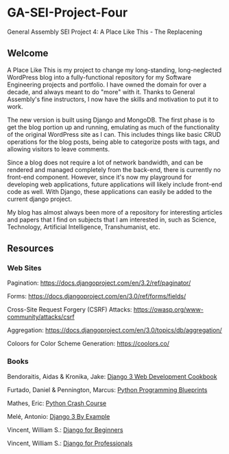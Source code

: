 # GA-SEI-Project-Four

General Assembly SEI Project 4: A Place Like This - The Replacening

## Welcome

A Place Like This is my project to change my long-standing, long-neglected WordPress blog into a fully-functional repository for my Software Engineering projects and portfolio.  I have owned the domain for over a decade, and always meant to do "more" with it.  Thanks to General Assembly's fine instructors, I now have the skills and motivation to put it to work.

The new version is built using Django and MongoDB.  The first phase is to get the blog portion up and running, emulating as much of the functionality of the original WordPress site as I can.  This includes things like basic CRUD operations for the blog posts, being able to categorize posts with tags, and allowing visitors to leave comments.

Since a blog does not require a lot of network bandwidth, and can be rendered and managed completely from the back-end, there is currently no front-end component.  However, since it's now my playground for developing web applications, future applications will likely include front-end code as well.  With Django, these applications can easily be added to the current django project.

My blog has almost always been more of a repository for interesting articles and papers that I find on subjects that I am interested in, such as Science, Technology, Artificial Intelligence, Transhumanist, etc.  


## Resources

### Web Sites

Pagination:
https://docs.djangoproject.com/en/3.2/ref/paginator/

Forms:
https://docs.djangoproject.com/en/3.0/ref/forms/fields/

Cross-Site Request Forgery (CSRF) Attacks:
https://owasp.org/www-community/attacks/csrf

Aggregation:
https://docs.djangoproject.com/en/3.0/topics/db/aggregation/

Coloors for Color Scheme Generation:
https://coolors.co/

### Books

Bendoraitis, Aidas & Kronika, Jake: [Django 3 Web Development Cookbook](https://smile.amazon.com/dp/1838987428?psc=1&ref=ppx_yo2_dt_b_product_details)

Furtado, Daniel & Pennington, Marcus: [Python Programming Blueprints](https://smile.amazon.com/dp/1786468166?psc=1&ref=ppx_yo2_dt_b_product_details)

Mathes, Eric: [Python Crash Course](https://bookshop.org/books/python-crash-course-2nd-edition-a-hands-on-project-based-introduction-to-programming/9781593279288)

Melé, Antonio: [Django 3 By Example](https://smile.amazon.com/dp/1838981950?psc=1&ref=ppx_yo2_dt_b_product_details)

Vincent, William S.: [Django for Beginners](https://smile.amazon.com/dp/1735467200?psc=1&ref=ppx_yo2_dt_b_product_details)

Vincent, William S.: [Django for Professionals](https://smile.amazon.com/dp/1735467235?psc=1&ref=ppx_yo2_dt_b_product_details)
